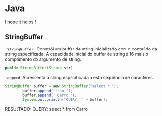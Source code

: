 # Java
I hope it helps !

## StringBuffer

`:StringBuffer ` Constrói um buffer de string inicializado com o conteúdo da string especificada. A capacidade inicial do buffer de string é 16 mais o comprimento do argumento de string.

```java
public StringBuffer(String str)
```
`:append `Acrescenta a string especificada a esta sequência de caracteres.

```java
StringBuffer buffer = new StringBuffer("select * ");
		buffer.append("from ");
		buffer.append(" Carro ");
		System.out.println("QUERY: " + buffer);
```
RESULTADO: QUERY: select * from  Carro 
	

